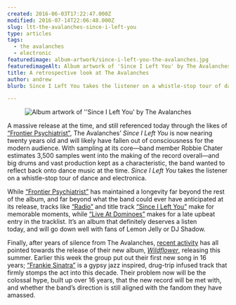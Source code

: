 ```yaml
---
created: 2016-06-03T17:22:47.000Z
modified: 2016-07-14T22:06:48.000Z
slug: ltt-the-avalanches-since-i-left-you
type: articles
tags:
  - the avalanches
  - electronic
featuredimage: album-artwork/since-i-left-you-the-avalanches.jpg
featuredimageAlt: Album artwork of 'Since I Left You' by The Avalanches
title: A retrospective look at The Avalanches
author: andrew
blurb: Since I Left You takes the listener on a whistle-stop tour of dance and electronica. All these years later it's still a serious trip.

---
```


<figure class="wide">
  <img src="album-artwork/since-i-left-you-the-avalanches.jpg" alt="Album artwork of ''Since I Left You' by The Avalanches" />
  <figcaption></figcaption>
</figure>

A massive release at the time, and still referenced today through the likes of [“Frontier Psychiatrist”](https://www.youtube.com/watch?v=qLrnkK2YEcE), The Avalanches’ *Since I Left You* is now nearing twenty years old and will likely have fallen out of consciousness for the modern audience. With sampling at its core—band member Robbie Chater estimates 3,500 samples went into the making of the record overall—and big drums and vast production kept as a characteristic, the band wanted to reflect back onto dance music at the time. *Since I Left You* takes the listener on a whistle-stop tour of dance and electronica.

While [“Frontier Psychiatrist”](https://www.youtube.com/watch?v=qLrnkK2YEcE) has maintained a longevity far beyond the rest of the album, and far beyond what the band could ever have anticipated at its release, tracks like [“Radio”](https://www.youtube.com/watch?v=w_yPZfHJSaY) and title track [“Since I Left You”](https://www.youtube.com/watch?v=wpqm-05R2Jk) make for memorable moments, while [“Live At Dominoes”](https://www.youtube.com/watch?v=frOGMISQGrI) makes for a late upbeat entry in the tracklist. It’s an album that definitely deserves a listen today, and will go down well with fans of Lemon Jelly or DJ Shadow.

Finally, after years of silence from The Avalanches, [recent activity](https://www.youtube.com/watch?v=NAMPOAfdH8U) has all pointed towards the release of their new album, [*Wildflower*](/reviews/the-avalanches-wildflower/), releasing this summer. Earlier this week the group put out their first new song in 16 years; [“Frankie Sinatra”](https://www.youtube.com/watch?v=SjfspM5sDIA) is a gypsy jazz inspired, drug-trip infused track that firmly stomps the act into this decade. Their problem now will be the colossal hype, built up over 16 years, that the new record will be met with, and whether the band’s direction is still aligned with the fandom they have amassed.